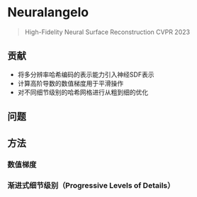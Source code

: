 # Neuralangelo
> High-Fidelity Neural Surface Reconstruction
> CVPR 2023

## 贡献
- 将多分辨率哈希编码的表示能力引入神经SDF表示
- 计算高阶导数的数值梯度用于平滑操作
- 对不同细节级别的哈希网格进行从粗到细的优化

## 问题


## 方法
### 数值梯度

### 渐进式细节级别（Progressive Levels of Details）

